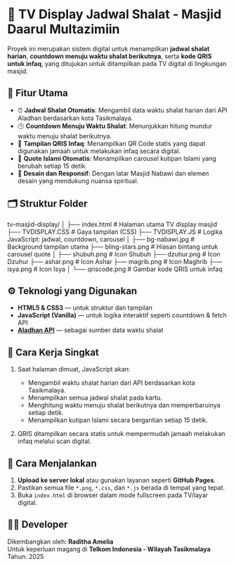 # 🕌 TV Display Jadwal Shalat - Masjid Daarul Multazimiin

Proyek ini merupakan sistem digital untuk menampilkan **jadwal shalat harian**, **countdown menuju waktu shalat berikutnya**, serta **kode QRIS untuk infaq**, yang ditujukan untuk ditampilkan pada TV digital di lingkungan masjid.

## 🎯 Fitur Utama

- ⏰ **Jadwal Shalat Otomatis**: Mengambil data waktu shalat harian dari API Aladhan berdasarkan kota Tasikmalaya.
- 🕒 **Countdown Menuju Waktu Shalat**: Menunjukkan hitung mundur waktu menuju shalat berikutnya.
- 📸 **Tampilan QRIS Infaq**: Menampilkan QR Code statis yang dapat digunakan jamaah untuk melakukan infaq secara digital.
- 📜 **Quote Islami Otomatis**: Menampilkan carousel kutipan Islami yang berubah setiap 15 detik.
- 🎨 **Desain dan Responsif**: Dengan latar Masjid Nabawi dan elemen desain yang mendukung nuansa spiritual.

## 🗂 Struktur Folder

tv-masjid-display/
│
├── index.html               # Halaman utama TV display masjid
├── TVDISPLAY.CSS            # Gaya tampilan (CSS)
├── TVDISPLAY.JS             # Logika JavaScript: jadwal, countdown, carousel
│
├── bg-nabawi.jpg            # Background tampilan utama
├── bling-stars.png          # Hiasan bintang untuk carousel quote
│
├── shubuh.png               # Icon Shubuh
├── dzuhur.png               # Icon Dzuhur
├── ashar.png                # Icon Ashar
├── magrib.png               # Icon Maghrib
├── isya.png                 # Icon Isya
│
└── qriscode.png             # Gambar kode QRIS untuk infaq


## ⚙️ Teknologi yang Digunakan

- **HTML5 & CSS3** — untuk struktur dan tampilan
- **JavaScript (Vanilla)** — untuk logika interaktif seperti countdown & fetch API
- **[Aladhan API](https://aladhan.com/prayer-times-api)** — sebagai sumber data waktu shalat

## 🧠 Cara Kerja Singkat

1. Saat halaman dimuat, JavaScript akan:
   - Mengambil waktu shalat harian dari API berdasarkan kota Tasikmalaya.
   - Menampilkan semua jadwal shalat pada kartu.
   - Menghitung waktu menuju shalat berikutnya dan memperbaruinya setiap detik.
   - Menampilkan kutipan Islami secara bergantian setiap 15 detik.

2. QRIS ditampilkan secara statis untuk mempermudah jamaah melakukan infaq melalui scan digital.

## 🔧 Cara Menjalankan

1. **Upload ke server lokal** atau gunakan layanan seperti **GitHub Pages**.
2. Pastikan semua file `*.png`, `*.css`, dan `*.js` berada di tempat yang tepat.
3. Buka `index.html` di browser dalam mode fullscreen pada TV/layar digital.

## 🧑‍💻 Developer

Dikembangkan oleh: **Raditha Amelia**  
Untuk keperluan magang di **Telkom Indonesia - Wilayah Tasikmalaya**  
Tahun: 2025

